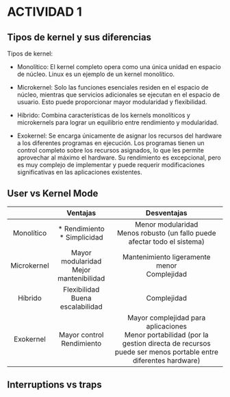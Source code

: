 # ACTIVIDAD 1

## Tipos de kernel y sus diferencias

Tipos de kernel:
* Monolítico: El kernel completo opera como una
única unidad en espacio de núcleo. Linux es un
ejemplo de un kernel monolítico.

* Microkernel: Solo las funciones esenciales
residen en el espacio de núcleo, mientras que
servicios adicionales se ejecutan en el espacio
de usuario. Esto puede proporcionar mayor
modularidad y flexibilidad.

* Híbrido: Combina características de los kernels
monolíticos y microkernels para lograr un
equilibrio entre rendimiento y modularidad.

* Exokernel: Se encarga únicamente de asignar los 
recursos del hardware a los diferentes programas 
en ejecución. Los programas tienen un control completo 
sobre los recursos asignados, lo que les permite 
aprovechar al máximo el hardware. Su rendimiento es
excepcional, pero es muy complejo de implementar
y puede requerir modificaciones significativas en las 
aplicaciones existentes.

## User vs Kernel Mode

|              |   Ventajas   |  Desventajas   |
|    :---:     |     :---:    |     :---:      |
| Monolítico   | * Rendimiento <br /> * Simplicidad | Menor modularidad <br /> Menos robusto (un fallo puede afectar todo el sistema) |
| Microkernel  | Mayor modularidad <br /> Mejor mantenibilidad | Mantenimiento ligeramente menor <br /> Complejidad |
| Híbrido      | Flexibilidad <br /> Buena escalabilidad | Complejidad |
| Exokernel    | Mayor control <br /> Rendimiento | Mayor complejidad para aplicaciones <br /> Menor portabilidad (por la gestion directa de recursos puede ser menos portable entre diferentes hardware) |

## Interruptions vs traps
